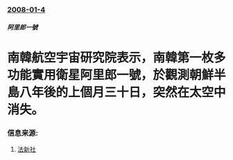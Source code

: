 ### [2008-01-4](/news/2008/01/4/index.md)

##### 阿里郎一號
# 南韓航空宇宙研究院表示，南韓第一枚多功能實用衛星阿里郎一號，於觀測朝鮮半島八年後的上個月三十日，突然在太空中消失。




### 信息来源:

1. [法新社](https://web.archive.org/web/20080109062358/http://afp.google.com/article/ALeqM5hZk3CmXv9iwOA8idoYh9rDihr_dw)
